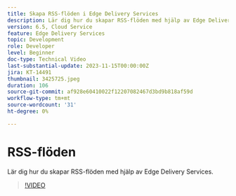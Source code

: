 ```yaml
---
title: Skapa RSS-flöden i Edge Delivery Services
description: Lär dig hur du skapar RSS-flöden med hjälp av Edge Delivery Services.
version: 6.5, Cloud Service
feature: Edge Delivery Services
topic: Development
role: Developer
level: Beginner
doc-type: Technical Video
last-substantial-update: 2023-11-15T00:00:00Z
jira: KT-14491
thumbnail: 3425725.jpeg
duration: 106
source-git-commit: af928e60410022f12207082467d3bd9b818af59d
workflow-type: tm+mt
source-wordcount: '31'
ht-degree: 0%

---
```



# RSS-flöden

Lär dig hur du skapar RSS-flöden med hjälp av Edge Delivery Services.

>[!VIDEO](https://video.tv.adobe.com/v/3425725/?learn=on)
